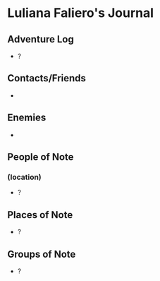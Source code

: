 # Luliana Faliero's Journal
## Adventure Log
- ?

## Contacts/Friends
- 

## Enemies
- 

## People of Note
### (location)
- ?

## Places of Note
- ?

## Groups of Note
- ?
